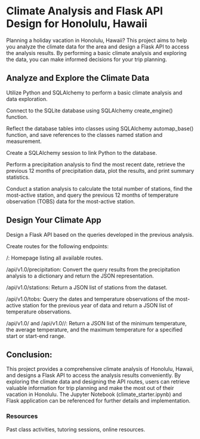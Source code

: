 # Climate Analysis and Flask API Design for Honolulu, Hawaii

Planning a holiday vacation in Honolulu, Hawaii? This project aims to help you analyze the climate data for the area and design a Flask API to access the analysis results. By performing a basic climate analysis and exploring the data, you can make informed decisions for your trip planning.

## Analyze and Explore the Climate Data

Utilize Python and SQLAlchemy to perform a basic climate analysis and data exploration.

Connect to the SQLite database using SQLAlchemy create_engine() function.

Reflect the database tables into classes using SQLAlchemy automap_base() function, and save references to the classes named station and measurement.

Create a SQLAlchemy session to link Python to the database.

Perform a precipitation analysis to find the most recent date, retrieve the previous 12 months of precipitation data, plot the results, and print summary statistics.

Conduct a station analysis to calculate the total number of stations, find the most-active station, and query the previous 12 months of temperature observation (TOBS) data for the most-active station.

## Design Your Climate App

Design a Flask API based on the queries developed in the previous analysis.

Create routes for the following endpoints:

/: Homepage listing all available routes.

/api/v1.0/precipitation: Convert the query results from the precipitation analysis to a dictionary and return the JSON representation.

/api/v1.0/stations: Return a JSON list of stations from the dataset.

/api/v1.0/tobs: Query the dates and temperature observations of the most-active station for the previous year of data and return a JSON list of temperature observations.

/api/v1.0/<start> and /api/v1.0/<start>/<end>: Return a JSON list of the minimum temperature, the average temperature, and the maximum temperature for a specified start or start-end range.

## Conclusion:
This project provides a comprehensive climate analysis of Honolulu, Hawaii, and designs a Flask API to access the analysis results conveniently. By exploring the climate data and designing the API routes, users can retrieve valuable information for trip planning and make the most out of their vacation in Honolulu. The Jupyter Notebook (climate_starter.ipynb) and Flask application can be referenced for further details and implementation.

### Resources
Past class activities, tutoring sessions, online resources.
